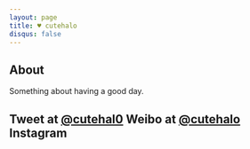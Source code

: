 ```yaml
---
layout: page
title: ♥ cutehalo
disqus: false
---
```


## About

Something about having a good day.

Tweet at [@cutehal0](http://twitter.com/cutehal0)
Weibo at [@cutehalo](http://weibo.com/cutehalo)
Instagram 
---
<style>.ig-b- { display: inline-block; }
.ig-b- img { visibility: hidden; }
.ig-b-:hover { background-position: 0 -60px; } .ig-b-:active { background-position: 0 -120px; }
.ig-b-16 { width: 16px; height: 16px; background: url(//badges.instagram.com/static/images/ig-badge-sprite-16.png) no-repeat 0 0; }
@media only screen and (-webkit-min-device-pixel-ratio: 2), only screen and (min--moz-device-pixel-ratio: 2), only screen and (-o-min-device-pixel-ratio: 2 / 1), only screen and (min-device-pixel-ratio: 2), only screen and (min-resolution: 192dpi), only screen and (min-resolution: 2dppx) {
.ig-b-16 { background-image: url(//badges.instagram.com/static/images/ig-badge-sprite-16@2x.png); background-size: 60px 178px; } }</style>
<a href="http://instagram.com/cutehalo?ref=badge" class="ig-b- ig-b-16"><img src="//badges.instagram.com/static/images/ig-badge-16.png" alt="Instagram" /></a>
---
